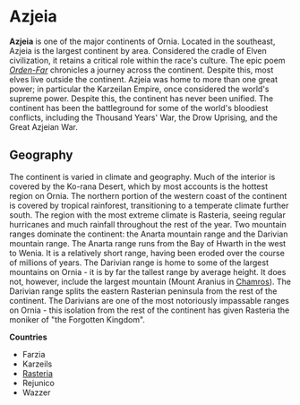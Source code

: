 # Azjeia

**Azjeia** is one of the major continents of Ornia. Located in the southeast, Azjeia is the largest continent by area.  Considered the cradle of Elven civilization, it retains a critical role within the race's culture. The epic poem [*Orden-Far*](Orden-Far) chronicles a journey across the continent. Despite this, most elves live outside the continent.  Azjeia was home to more than one great power; in particular the Karzeilan Empire, once considered the world's supreme power. Despite this, the continent has never been unified. The continent has been the battleground for some of the world's bloodiest conflicts, including the Thousand Years' War, the Drow Uprising, and the Great Azjeian War.

## Geography

The continent is varied in climate and geography. Much of the interior is covered by the Ko-rana Desert, which by most accounts is the hottest region on Ornia. The northern portion of the western coast of the continent is covered by tropical rainforest, transitioning to a temperate climate further south. The region with the most extreme climate is Rasteria, seeing regular hurricanes and much rainfall throughout the rest of the year.  Two mountain ranges dominate the continent: the Anarta mountain range and the Darivian mountain range. The Anarta range runs from the Bay of Hwarth in the west to Wenia. It is a relatively short range, having been eroded over the course of millions of years. The Darivian range is home to some of the largest mountains on Ornia - it is by far the tallest range by average height. It does not, however, include the largest mountain (Mount Aranius in [Chamros](Chamros)). The Darivian range splits the eastern Rasterian peninsula from the rest of the continent. The Darivians are one of the most notoriously impassable ranges on Ornia - this isolation from the rest of the continent has given Rasteria the moniker of "the Forgotten Kingdom". 

**Countries**

- Farzia
- Karzeils
- [Rasteria](Rasteria)
- Rejunico
- Wazzer